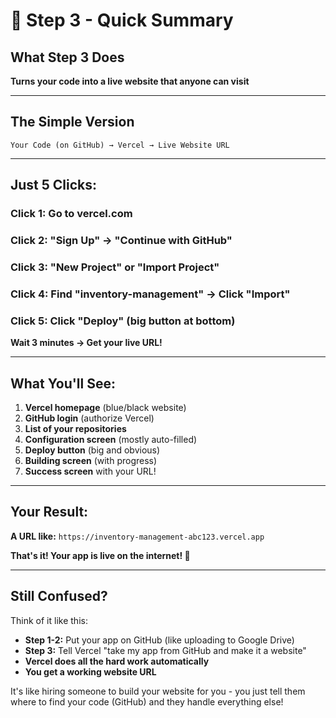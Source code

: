 # 🎯 Step 3 - Quick Summary

## What Step 3 Does
**Turns your code into a live website that anyone can visit**

---

## The Simple Version

```
Your Code (on GitHub) → Vercel → Live Website URL
```

---

## Just 5 Clicks:

### **Click 1:** Go to vercel.com
### **Click 2:** "Sign Up" → "Continue with GitHub" 
### **Click 3:** "New Project" or "Import Project"
### **Click 4:** Find "inventory-management" → Click "Import"
### **Click 5:** Click "Deploy" (big button at bottom)

**Wait 3 minutes → Get your live URL!**

---

## What You'll See:

1. **Vercel homepage** (blue/black website)
2. **GitHub login** (authorize Vercel)
3. **List of your repositories** 
4. **Configuration screen** (mostly auto-filled)
5. **Deploy button** (big and obvious)
6. **Building screen** (with progress)
7. **Success screen** with your URL!

---

## Your Result:
**A URL like:** `https://inventory-management-abc123.vercel.app`

**That's it! Your app is live on the internet! 🎉**

---

## Still Confused?
Think of it like this:
- **Step 1-2:** Put your app on GitHub (like uploading to Google Drive)
- **Step 3:** Tell Vercel "take my app from GitHub and make it a website"
- **Vercel does all the hard work automatically**
- **You get a working website URL**

It's like hiring someone to build your website for you - you just tell them where to find your code (GitHub) and they handle everything else!